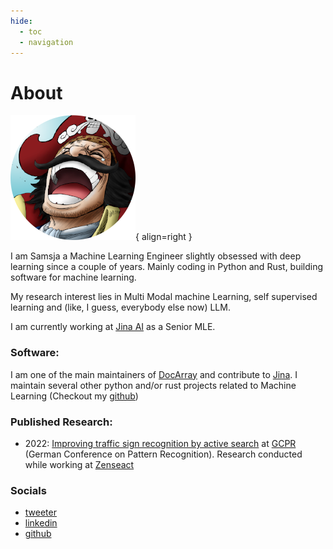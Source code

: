 ```yaml
---
hide:
  - toc
  - navigation
---
```

# About

![Image title](assets/logo.png){ align=right }

I am Samsja a Machine Learning Engineer slightly obsessed with deep learning since a couple of years. Mainly coding in Python and Rust, building software for machine learning. 

My research interest lies in Multi Modal machine Learning, self supervised learning and (like, I guess, everybody else now) LLM.

I am currently working at [Jina AI](https://jina.ai/) as a Senior MLE.

### Software:

I am one of the main maintainers of [DocArray](https://github.com/docarray/docarray) and contribute to [Jina](https://github.com/jina-ai/jina). I maintain several other python and/or rust projects related to Machine Learning (Checkout my [github](https://github.com/samsja))

### Published Research:

* 2022: [Improving traffic sign recognition by active search](https://arxiv.org/abs/2111.14426) at [GCPR](https://link.springer.com/chapter/10.1007/978-3-031-16788-1_36) (German Conference on Pattern Recognition). Research conducted while working at [Zenseact](https://zenseact.com/)


### Socials

* [tweeter](https://twitter.com/samsja19)
* [linkedin](https://www.linkedin.com/in/sami-jaghouar-805505193/)
* [github](https://github.com/samsja)
